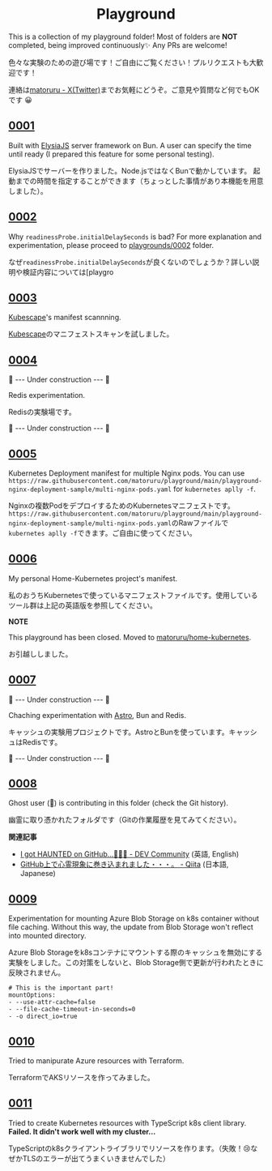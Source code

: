 <h1 align='center'>Playground</h1>

This is a collection of my playground folder! Most of folders are **NOT** completed, being improved continuously✨ Any PRs are welcome!

色々な実験のための遊び場です！ご自由にご覧ください！プルリクエストも大歓迎です！

連絡は[matoruru - X(Twitter)](https://twitter.com/_matoruru)までお気軽にどうぞ。ご意見や質問など何でもOKです 😀

## [0001](/playgrounds/0001)

Built with [ElysiaJS](ElysiaJS) server framework on Bun.
A user can specify the time until ready (I prepared this feature for some personal testing).

ElysiaJSでサーバーを作りました。Node.jsではなくBunで動かしています。
起動までの時間を指定することができます（ちょっとした事情があり本機能を用意しました）。

## [0002](/playgrounds/0002)

Why `readinessProbe.initialDelaySeconds` is bad?
For more explanation and experimentation, please proceed to [playgrounds/0002](/playgrounds/0002) folder.

なぜ`readinessProbe.initialDelaySeconds`が良くないのでしょうか？詳しい説明や検証内容については[playgro


## [0003](/playgrounds/0003)

[Kubescape](https://kubescape.io/docs/getting-started/)'s manifest scannning.

[Kubescape](https://kubescape.io/docs/getting-started/)のマニフェストスキャンを試しました。

## [0004](/playgrounds/0004)

🚧 --- Under construction --- 🚧

Redis experimentation.

Redisの実験場です。

🚧 --- Under construction --- 🚧

## [0005](/playgrounds/0005)

Kubernetes Deployment manifest for multiple Nginx pods. You can use `https://raw.githubusercontent.com/matoruru/playground/main/playground-nginx-deployment-sample/multi-nginx-pods.yaml` for `kubernetes aplly -f`.

Nginxの複数PodをデプロイするためのKubernetesマニフェストです。`https://raw.githubusercontent.com/matoruru/playground/main/playground-nginx-deployment-sample/multi-nginx-pods.yaml`のRawファイルで`kubernetes aplly -f`できます。ご自由に使ってください。

## [0006](/playgrounds/0006)

My personal Home-Kubernetes project's manifest.

私のおうちKubernetesで使っているマニフェストファイルです。使用しているツール群は上記の英語版を参照してください。

**NOTE**

This playground has been closed. Moved to [matoruru/home-kubernetes](https://github.com/matoruru/home-kubernetes).

お引越ししました。

## [0007](/playgrounds/0007)

🚧 --- Under construction --- 🚧

Chaching experimentation with [Astro](https://astro.build/), Bun and Redis.

キャッシュの実験用プロジェクトです。AstroとBunを使っています。キャッシュはRedisです。

🚧 --- Under construction --- 🚧

## [0008](/playgrounds/0008)

Ghost user (👻) is contributing in this folder (check the Git history).

幽霊に取り憑かれたフォルダです（Gitの作業履歴を見てみてください）。

**関連記事**

- [I got HAUNTED on GitHub...👻😭👻 - DEV Community](https://dev.to/matoruru/i-got-haunted-on-github-46d9) (英語, English)
- [GitHub上で心霊現象に巻き込まれました・・・。 - Qiita](https://qiita.com/matoruru/items/7a13e7677af1cd4076f3) (日本語, Japanese)

## [0009](/playgrounds/0009)

Experimentation for mounting Azure Blob Storage on k8s container without file caching. Without this way, the update from Blob Storage won't reflect into mounted directory.

Azure Blob Storageをk8sコンテナにマウントする際のキャッシュを無効にする実験をしました。この対策をしないと、Blob Storage側で更新が行われたときに反映されません。

```
# This is the important part!
mountOptions:
- --use-attr-cache=false
- --file-cache-timeout-in-seconds=0
- -o direct_io=true
```

## [0010](/playgrounds/0010)

Tried to manipurate Azure resources with Terraform.

TerraformでAKSリソースを作ってみました。

## [0011](/playgrounds/0011)

Tried to create Kubernetes resources with TypeScript k8s client library. **Failed. It didn't work well with my cluster...**

TypeScriptのk8sクライアントライブラリでリソースを作ります。（失敗！😢なぜかTLSのエラーが出てうまくいきませんでした）
